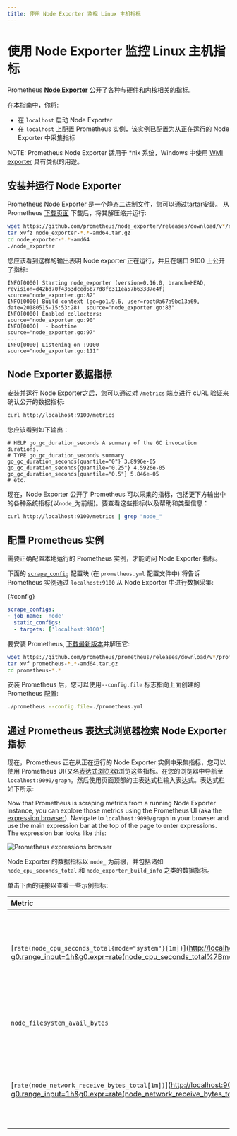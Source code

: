 ```yaml
---
title: 使用 Node Exporter 监视 Linux 主机指标
---
```


# 使用 Node Exporter 监控 Linux 主机指标

Prometheus [**Node Exporter**](https://github.com/prometheus/node_exporter) 公开了各种与硬件和内核相关的指标。

在本指南中，你将:

* 在 `localhost` 启动 Node Exporter
* 在 `localhost` 上配置 Prometheus 实例，该实例已配置为从正在运行的 Node Exporter 中采集指标  

NOTE: Prometheus Node Exporter 适用于 \*nix 系统，Windows 中使用 [WMI exporter](https://github.com/martinlindhe/wmi_exporter) 具有类似的用途。

## 安装并运行 Node Exporter <a id="installing-and-running-the-node-exporter"></a>

Prometheus Node Exporter 是一个静态二进制文件，您可以通过[tartar]()安装。 从 Prometheus [下载页面](https://prometheus.io/download#node_exporter) 下载后，将其解压缩并运行:

```bash
wget https://github.com/prometheus/node_exporter/releases/download/v*/node_exporter-*.*-amd64.tar.gz
tar xvfz node_exporter-*.*-amd64.tar.gz
cd node_exporter-*.*-amd64
./node_exporter
```

您应该看到这样的输出表明 Node exporter 正在运行，并且在端口 9100 上公开了指标:

```text
INFO[0000] Starting node_exporter (version=0.16.0, branch=HEAD, revision=d42bd70f4363dced6b77d8fc311ea57b63387e4f)  source="node_exporter.go:82"
INFO[0000] Build context (go=go1.9.6, user=root@a67a9bc13a69, date=20180515-15:53:28)  source="node_exporter.go:83"
INFO[0000] Enabled collectors:                           source="node_exporter.go:90"
INFO[0000]  - boottime                                   source="node_exporter.go:97"
...
INFO[0000] Listening on :9100                            source="node_exporter.go:111"
```

## Node Exporter 数据指标 <a id="node-exporter-metrics"></a>

安装并运行 Node Exporter之后，您可以通过对 `/metrics` 端点进行 cURL 验证来确认公开的数据指标:

```bash
curl http://localhost:9100/metrics
```

您应该看到如下输出：

```text
# HELP go_gc_duration_seconds A summary of the GC invocation durations.
# TYPE go_gc_duration_seconds summary
go_gc_duration_seconds{quantile="0"} 3.8996e-05
go_gc_duration_seconds{quantile="0.25"} 4.5926e-05
go_gc_duration_seconds{quantile="0.5"} 5.846e-05
# etc.
```

现在，Node Exporter 公开了 Prometheus 可以采集的指标，包括更下方输出中的各种系统指标\(以`node_`为前缀\)。要查看这些指标\(以及帮助和类型信息：

```bash
curl http://localhost:9100/metrics | grep "node_"
```

## 配置 Prometheus 实例 <a id="configuring-your-prometheus-instances"></a>

需要正确配置本地运行的 Prometheus 实例，才能访问 Node Exporter 指标。

下面的 [`scrape_config`](https://prometheus.io/docs/prometheus/latest/configuration/configuration/#scrape_config) 配置块 \(在 `prometheus.yml` 配置文件中\) 将告诉 Prometheus 实例通过 `localhost:9100` 从 Node Exporter 中进行数据采集:

{\#config}

```yaml
scrape_configs:
- job_name: 'node'
  static_configs:
  - targets: ['localhost:9100']
```

要安装 Prometheus, [下载最新版本](https://prometheus.io/download)并解压它:

```bash
wget https://github.com/prometheus/prometheus/releases/download/v*/prometheus-*.*-amd64.tar.gz
tar xvf prometheus-*.*-amd64.tar.gz
cd prometheus-*.*
```

安装 Prometheus 后，您可以使用`--config.file` 标志指向上面创建的 Prometheus [配置]():

```bash
./prometheus --config.file=./prometheus.yml
```

## 通过 Prometheus 表达式浏览器检索 Node Exporter 指标 <a id="exploring-node-exporter-metrics-through-the-prometheus-expression-browser"></a>

现在，Prometheus 正在从正在运行的 Node Exporter 实例中采集指标，您可以使用 Prometheus UI\(又名[表达式浏览器](https://prometheus.io/docs/visualization/browser)\)浏览这些指标。在您的浏览器中导航至 `localhost:9090/graph`。然后使用页面顶部的主表达式栏输入表达式。表达式栏如下所示:

Now that Prometheus is scraping metrics from a running Node Exporter instance, you can explore those metrics using the Prometheus UI \(aka the [expression browser](/docs/visualization/browser)\). Navigate to `localhost:9090/graph` in your browser and use the main expression bar at the top of the page to enter expressions. The expression bar looks like this:

![Prometheus expressions browser](https://prometheus.io/assets/prometheus-expression-bar.png)

Node Exporter 的数据指标以 `node_` 为前缀，并包括诸如 `node_cpu_seconds_total` 和 `node_exporter_build_info` 之类的数据指标。

单击下面的链接以查看一些示例指标:

| Metric | Meaning |
| :--- | :--- |
| \[`rate(node_cpu_seconds_total{mode="system"}[1m])`\]\([http://localhost:9090/graph?g0.range\_input=1h&g0.expr=rate\(node\_cpu\_seconds\_total%7Bmode%3D%22system%22%7D%5B1m%5D\)&g0.tab=1](http://localhost:9090/graph?g0.range_input=1h&g0.expr=rate%28node_cpu_seconds_total%7Bmode%3D%22system%22%7D%5B1m%5D%29&g0.tab=1)\) | 过去一分钟内，系统每秒花费的平均 CPU 时间\(以 seconds 为单位\) |
| [`node_filesystem_avail_bytes`](http://localhost:9090/graph?g0.range_input=1h&g0.expr=node_filesystem_avail_bytes&g0.tab=1) | 可用的文件系统空间\(以 bytes 为单位\) |
| \[`rate(node_network_receive_bytes_total[1m])`\]\([http://localhost:9090/graph?g0.range\_input=1h&g0.expr=rate\(node\_network\_receive\_bytes\_total%5B1m%5D\)&g0.tab=1](http://localhost:9090/graph?g0.range_input=1h&g0.expr=rate%28node_network_receive_bytes_total%5B1m%5D%29&g0.tab=1)\) | 过去一分钟内，平均每秒收到的网络流量\(以 bytes 为单位\) |

